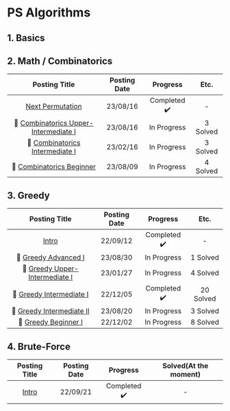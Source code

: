# PS Algorithms

## 1. Basics

## 2. Math / Combinatorics

<div align="center", class="math/comb">

| Posting Title | Posting Date | Progress | Etc. |
| :--------: | :-----------: | :-----------: | :-----------: |
| [Next Permutation](https://sh-avid-learner.tistory.com/296) | 23/08/16 | Completed ✔️ | - |
| 🥈 [Combinatorics Upper-Intermediate I](https://sh-avid-learner.tistory.com/295) | 23/08/16 | In Progress | 3 Solved |
| 🥈 [Combinatorics Intermediate I](https://sh-avid-learner.tistory.com/254) | 23/02/16 | In Progress | 3 Solved |
| 🥉 [Combinatorics Beginner](https://sh-avid-learner.tistory.com/291) | 23/08/09 | In Progress | 4 Solved |

</div>

## 3. Greedy

<div align="center", class="boj">

| Posting Title | Posting Date | Progress | Etc. |
| :--------: | :-----------: | :-----------: | :-----------: |
| [Intro](https://sh-avid-learner.tistory.com/175) | 22/09/12 | Completed ✔️ | - |
| 🥇 [Greedy Advanced I](https://sh-avid-learner.tistory.com/299) | 23/08/30 | In Progress | 1 Solved |
| 🥈 [Greedy Upper-Intermediate I](https://sh-avid-learner.tistory.com/245) | 23/01/27 | In Progress | 4 Solved |
| 🥈 [Greedy Intermediate I](https://sh-avid-learner.tistory.com/211) | 22/12/05 | Completed ✔️ | 20 Solved |
| 🥈 [Greedy Intermediate II](https://sh-avid-learner.tistory.com/297) | 23/08/20 | In Progress | 3 Solved |
| 🥉 [Greedy Beginner I](https://sh-avid-learner.tistory.com/210) | 22/12/02 | In Progress | 8 Solved |

</div>

## 4. Brute-Force

<div align="center", class="boj">

| Posting Title | Posting Date | Progress | Solved(At the moment) |
| :--------: | :-----------: | :-----------: | :-----------: |
| [Intro](https://sh-avid-learner.tistory.com/178) | 22/09/21 | Completed ✔️ | - |





</div>
